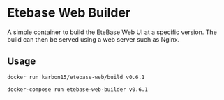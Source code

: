 # Etebase Web Builder

A simple container to build the EteBase Web UI at a specific version.
The build can then be served using a web server such as Nginx.

## Usage
`docker run karbon15/etebase-web/build v0.6.1`

`docker-compose run etebase-web-builder v0.6.1`
